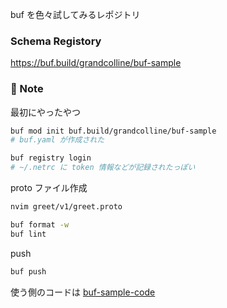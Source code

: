 buf を色々試してみるレポジトリ

### Schema Registory

https://buf.build/grandcolline/buf-sample


### 📝 Note

最初にやったやつ
```bash
buf mod init buf.build/grandcolline/buf-sample
# buf.yaml が作成された

buf registry login
# ~/.netrc に token 情報などが記録されたっぽい
```

proto ファイル作成
```bash
nvim greet/v1/greet.proto

buf format -w
buf lint
```

push
```bash
buf push
```

使う側のコードは [buf-sample-code](../buf-sample-code/)
